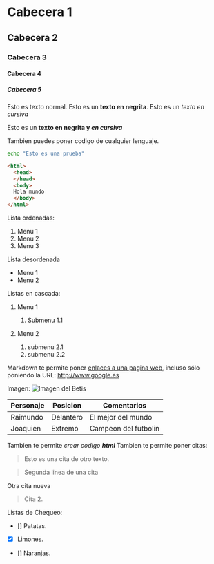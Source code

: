 # Cabecera 1
## Cabecera 2
### Cabecera 3
#### Cabecera 4
##### Cabecera 5

Esto es texto normal. Esto es un **texto en negrita**. Esto es un *texto en cursiva*

Esto es un **texto en negrita y _en cursiva_**

Tambien puedes poner codigo de cualquier lenguaje.
```bash
echo "Esto es una prueba" 
```
```html
<html>
  <head>
  </head>
  <body>
  Hola mundo
  </body>
</html>

```

Lista ordenadas:
1. Menu 1
2. Menu 2
3. Menu 3


Lista desordenada 
* Menu 1
* Menu 2

Listas en cascada:

1. Menu 1
    1. Submenu 1.1

2. Menu 2
    1. submenu 2.1
    2. submenu 2.2

Markdown te permite poner [enlaces  a una pagina web](http://www.google.es), incluso sólo poniendo la URL: http://www.google.es

Imagen: ![Imagen del Betis](http://e02-marca.uecdn.es/assets/datos-deportivos/escudos/opta/png/128x128/185.png 'Imagen Betis')

| Personaje | Posicion | Comentarios |
|-----------|----------|--------|
| Raimundo  | Delantero| El mejor del mundo  |
| Joaquien  | Extremo| Campeon del futbolin  |

Tambien te permite <i>crear codigo <b>html</b></i>
Tambien te permite poner citas:
> Esto es una cita de otro texto.

>Segunda linea de una cita

Otra cita nueva

> Cita 2.

Listas de Chequeo:
- [] Patatas.
- [X] Limones.
- [] Naranjas.
